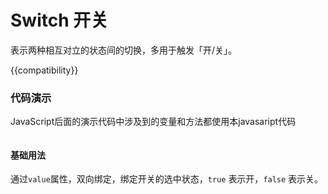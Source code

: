 # Switch 开关

表示两种相互对立的状态间的切换，多用于触发「开/关」。

{{compatibility}}

### 代码演示
JavaScript后面的演示代码中涉及到的变量和方法都使用本javasaript代码
```javascript
```

#### 基础用法
通过`value`属性，双向绑定，绑定开关的选中状态，`true` 表示开，`false` 表示关。